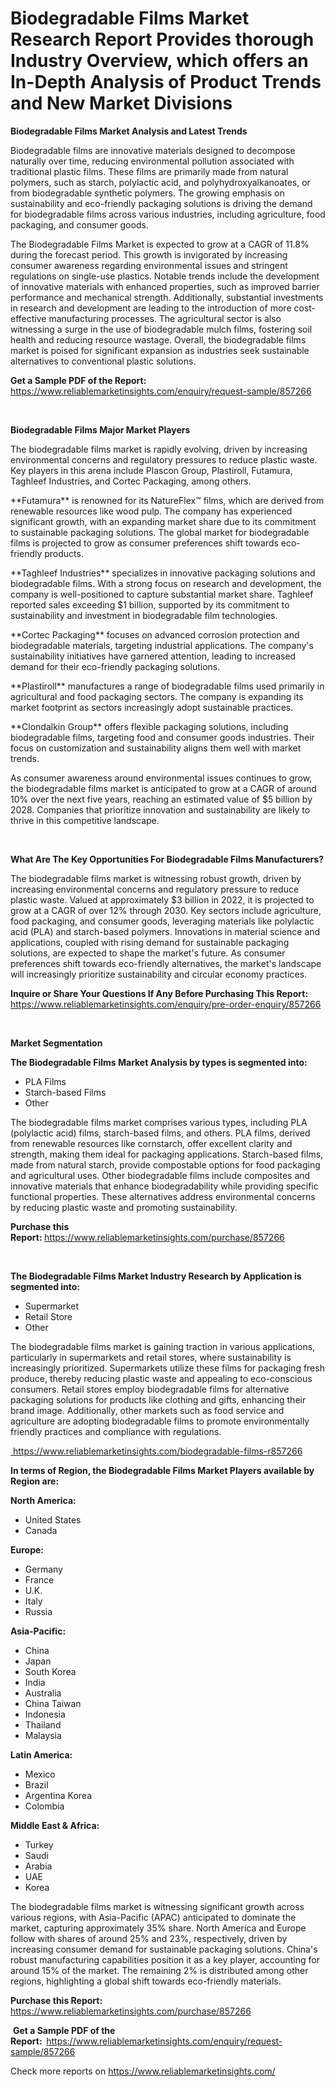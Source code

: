 <p><h1>Biodegradable Films Market Research Report Provides thorough Industry Overview, which offers an In-Depth Analysis of Product Trends and New Market Divisions</h1></p><p><strong>Biodegradable Films Market Analysis and Latest Trends</strong></p>
<p><p>Biodegradable films are innovative materials designed to decompose naturally over time, reducing environmental pollution associated with traditional plastic films. These films are primarily made from natural polymers, such as starch, polylactic acid, and polyhydroxyalkanoates, or from biodegradable synthetic polymers. The growing emphasis on sustainability and eco-friendly packaging solutions is driving the demand for biodegradable films across various industries, including agriculture, food packaging, and consumer goods.</p><p>The Biodegradable Films Market is expected to grow at a CAGR of 11.8% during the forecast period. This growth is invigorated by increasing consumer awareness regarding environmental issues and stringent regulations on single-use plastics. Notable trends include the development of innovative materials with enhanced properties, such as improved barrier performance and mechanical strength. Additionally, substantial investments in research and development are leading to the introduction of more cost-effective manufacturing processes. The agricultural sector is also witnessing a surge in the use of biodegradable mulch films, fostering soil health and reducing resource wastage. Overall, the biodegradable films market is poised for significant expansion as industries seek sustainable alternatives to conventional plastic solutions.</p></p>
<p><strong>Get a Sample PDF of the Report:&nbsp;</strong> <a href="https://www.reliablemarketinsights.com/enquiry/request-sample/857266?utm_campaign=2885&utm_medium=2&utm_source=Github&utm_content=ia&utm_term=02042025&utm_id=biodegradable-films">https://www.reliablemarketinsights.com/enquiry/request-sample/857266</a></p>
<p>&nbsp;</p>
<p><strong>Biodegradable Films Major Market Players</strong></p>
<p><p>The biodegradable films market is rapidly evolving, driven by increasing environmental concerns and regulatory pressures to reduce plastic waste. Key players in this arena include Plascon Group, Plastiroll, Futamura, Taghleef Industries, and Cortec Packaging, among others.</p><p>**Futamura** is renowned for its NatureFlex™ films, which are derived from renewable resources like wood pulp. The company has experienced significant growth, with an expanding market share due to its commitment to sustainable packaging solutions. The global market for biodegradable films is projected to grow as consumer preferences shift towards eco-friendly products. </p><p>**Taghleef Industries** specializes in innovative packaging solutions and biodegradable films. With a strong focus on research and development, the company is well-positioned to capture substantial market share. Taghleef reported sales exceeding $1 billion, supported by its commitment to sustainability and investment in biodegradable film technologies.</p><p>**Cortec Packaging** focuses on advanced corrosion protection and biodegradable materials, targeting industrial applications. The company's sustainability initiatives have garnered attention, leading to increased demand for their eco-friendly packaging solutions.</p><p>**Plastiroll** manufactures a range of biodegradable films used primarily in agricultural and food packaging sectors. The company is expanding its market footprint as sectors increasingly adopt sustainable practices.</p><p>**Clondalkin Group** offers flexible packaging solutions, including biodegradable films, targeting food and consumer goods industries. Their focus on customization and sustainability aligns them well with market trends.</p><p>As consumer awareness around environmental issues continues to grow, the biodegradable films market is anticipated to grow at a CAGR of around 10% over the next five years, reaching an estimated value of $5 billion by 2028. Companies that prioritize innovation and sustainability are likely to thrive in this competitive landscape.</p></p>
<p>&nbsp;</p>
<p><strong>What Are The Key Opportunities For Biodegradable Films Manufacturers?</strong></p>
<p><p>The biodegradable films market is witnessing robust growth, driven by increasing environmental concerns and regulatory pressure to reduce plastic waste. Valued at approximately $3 billion in 2022, it is projected to grow at a CAGR of over 12% through 2030. Key sectors include agriculture, food packaging, and consumer goods, leveraging materials like polylactic acid (PLA) and starch-based polymers. Innovations in material science and applications, coupled with rising demand for sustainable packaging solutions, are expected to shape the market's future. As consumer preferences shift towards eco-friendly alternatives, the market's landscape will increasingly prioritize sustainability and circular economy practices.</p></p>
<p><strong>Inquire or Share Your Questions If Any Before Purchasing This Report:</strong> <a href="https://www.reliablemarketinsights.com/enquiry/pre-order-enquiry/857266?utm_campaign=2885&utm_medium=2&utm_source=Github&utm_content=ia&utm_term=02042025&utm_id=biodegradable-films">https://www.reliablemarketinsights.com/enquiry/pre-order-enquiry/857266</a></p>
<p>&nbsp;</p>
<p><strong>Market Segmentation</strong></p>
<p><strong>The Biodegradable Films Market Analysis by types is segmented into:</strong></p>
<p><ul><li>PLA Films</li><li>Starch-based Films</li><li>Other</li></ul></p>
<p><p>The biodegradable films market comprises various types, including PLA (polylactic acid) films, starch-based films, and others. PLA films, derived from renewable resources like cornstarch, offer excellent clarity and strength, making them ideal for packaging applications. Starch-based films, made from natural starch, provide compostable options for food packaging and agricultural uses. Other biodegradable films include composites and innovative materials that enhance biodegradability while providing specific functional properties. These alternatives address environmental concerns by reducing plastic waste and promoting sustainability.</p></p>
<p><strong>Purchase this Report:&nbsp;</strong><a href="https://www.reliablemarketinsights.com/purchase/857266?utm_campaign=2885&utm_medium=2&utm_source=Github&utm_content=ia&utm_term=02042025&utm_id=biodegradable-films">https://www.reliablemarketinsights.com/purchase/857266</a></p>
<p>&nbsp;</p>
<p><strong>The Biodegradable Films Market Industry Research by Application is segmented into:</strong></p>
<p><ul><li>Supermarket</li><li>Retail Store</li><li>Other</li></ul></p>
<p><p>The biodegradable films market is gaining traction in various applications, particularly in supermarkets and retail stores, where sustainability is increasingly prioritized. Supermarkets utilize these films for packaging fresh produce, thereby reducing plastic waste and appealing to eco-conscious consumers. Retail stores employ biodegradable films for alternative packaging solutions for products like clothing and gifts, enhancing their brand image. Additionally, other markets such as food service and agriculture are adopting biodegradable films to promote environmentally friendly practices and compliance with regulations.</p></p>
<p><a href="https://www.reliablemarketinsights.com/biodegradable-films-r857266?utm_campaign=2885&utm_medium=2&utm_source=Github&utm_content=ia&utm_term=02042025&utm_id=biodegradable-films">&nbsp;https://www.reliablemarketinsights.com/biodegradable-films-r857266</a></p>
<p><strong>In terms of Region, the Biodegradable Films Market Players available by Region are:</strong></p>
<p>
    <p> <strong> North America: </strong>
        <ul>
            <li>United States</li>
            <li>Canada</li>
        </ul>
        </p> 
    <p> <strong> Europe: </strong>
        <ul>
            <li>Germany</li>
            <li>France</li>
            <li>U.K.</li>
            <li>Italy</li>
            <li>Russia</li>
        </ul>
        </p> 
    <p> <strong> Asia-Pacific: </strong>
        <ul>
            <li>China</li>
            <li>Japan</li>
            <li>South Korea</li>
            <li>India</li>
            <li>Australia</li>
            <li>China Taiwan</li>
            <li>Indonesia</li>
            <li>Thailand</li>
            <li>Malaysia</li>
        </ul>
        </p> 
    <p> <strong> Latin America: </strong>
        <ul>
            <li>Mexico</li>
            <li>Brazil</li>
            <li>Argentina Korea</li>
            <li>Colombia</li>
        </ul>
        </p> 
    <p> <strong> Middle East & Africa: </strong>
        <ul>
            <li>Turkey</li>
            <li>Saudi</li>
            <li>Arabia</li>
            <li>UAE</li>
            <li>Korea</li>
        </ul>
    </p>
    </p>
<p><p>The biodegradable films market is witnessing significant growth across various regions, with Asia-Pacific (APAC) anticipated to dominate the market, capturing approximately 35% share. North America and Europe follow with shares of around 25% and 23%, respectively, driven by increasing consumer demand for sustainable packaging solutions. China's robust manufacturing capabilities position it as a key player, accounting for around 15% of the market. The remaining 2% is distributed among other regions, highlighting a global shift towards eco-friendly materials.</p></p>
<p><strong>Purchase this Report: </strong><a href="https://www.reliablemarketinsights.com/purchase/857266?utm_campaign=2885&utm_medium=2&utm_source=Github&utm_content=ia&utm_term=02042025&utm_id=biodegradable-films">https://www.reliablemarketinsights.com/purchase/857266</a></p>
<p>&nbsp;<strong>Get a Sample PDF of the Report:&nbsp;&nbsp;</strong><a href="https://www.reliablemarketinsights.com/enquiry/request-sample/857266?utm_campaign=2885&utm_medium=2&utm_source=Github&utm_content=ia&utm_term=02042025&utm_id=biodegradable-films">https://www.reliablemarketinsights.com/enquiry/request-sample/857266</a></p>
<p><strong></strong></p>
<p>Check more reports on <a href="https://www.reliablemarketinsights.com/?utm_campaign=2885&utm_medium=2&utm_source=Github&utm_content=ia&utm_term=02042025&utm_id=biodegradable-films">https://www.reliablemarketinsights.com/</a></p>